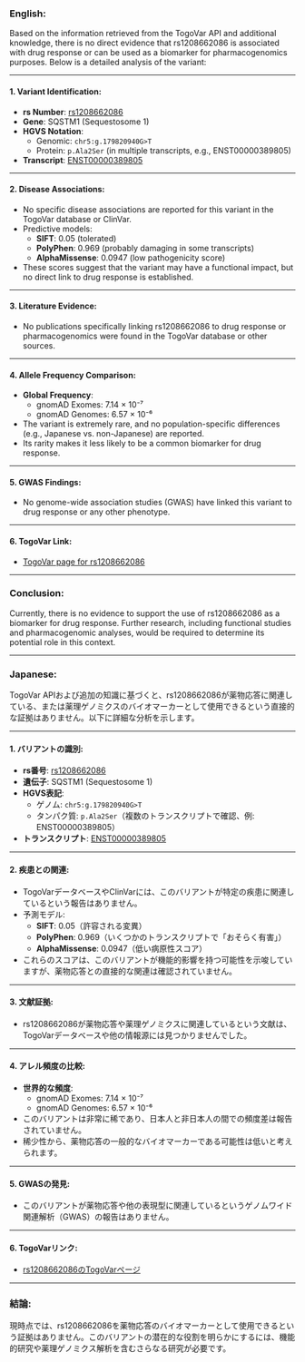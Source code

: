 ### English:
Based on the information retrieved from the TogoVar API and additional knowledge, there is no direct evidence that rs1208662086 is associated with drug response or can be used as a biomarker for pharmacogenomics purposes. Below is a detailed analysis of the variant:

---

#### 1. **Variant Identification**:
   - **rs Number**: [rs1208662086](https://identifiers.org/dbsnp/rs1208662086)
   - **Gene**: SQSTM1 (Sequestosome 1)
   - **HGVS Notation**:
     - Genomic: `chr5:g.179820940G>T`
     - Protein: `p.Ala2Ser` (in multiple transcripts, e.g., ENST00000389805)
   - **Transcript**: [ENST00000389805](https://www.ensembl.org/Homo_sapiens/Transcript/Summary?db=core;t=ENST00000389805)

---

#### 2. **Disease Associations**:
   - No specific disease associations are reported for this variant in the TogoVar database or ClinVar.
   - Predictive models:
     - **SIFT**: 0.05 (tolerated)
     - **PolyPhen**: 0.969 (probably damaging in some transcripts)
     - **AlphaMissense**: 0.0947 (low pathogenicity score)
   - These scores suggest that the variant may have a functional impact, but no direct link to drug response is established.

---

#### 3. **Literature Evidence**:
   - No publications specifically linking rs1208662086 to drug response or pharmacogenomics were found in the TogoVar database or other sources.

---

#### 4. **Allele Frequency Comparison**:
   - **Global Frequency**:
     - gnomAD Exomes: 7.14 × 10⁻⁷
     - gnomAD Genomes: 6.57 × 10⁻⁶
   - The variant is extremely rare, and no population-specific differences (e.g., Japanese vs. non-Japanese) are reported.
   - Its rarity makes it less likely to be a common biomarker for drug response.

---

#### 5. **GWAS Findings**:
   - No genome-wide association studies (GWAS) have linked this variant to drug response or any other phenotype.

---

#### 6. **TogoVar Link**:
   - [TogoVar page for rs1208662086](https://togovar.org/variant/5-179820940-G-T)

---

### Conclusion:
Currently, there is no evidence to support the use of rs1208662086 as a biomarker for drug response. Further research, including functional studies and pharmacogenomic analyses, would be required to determine its potential role in this context.

---

### Japanese:
TogoVar APIおよび追加の知識に基づくと、rs1208662086が薬物応答に関連している、または薬理ゲノミクスのバイオマーカーとして使用できるという直接的な証拠はありません。以下に詳細な分析を示します。

---

#### 1. **バリアントの識別**:
   - **rs番号**: [rs1208662086](https://identifiers.org/dbsnp/rs1208662086)
   - **遺伝子**: SQSTM1 (Sequestosome 1)
   - **HGVS表記**:
     - ゲノム: `chr5:g.179820940G>T`
     - タンパク質: `p.Ala2Ser`（複数のトランスクリプトで確認、例: ENST00000389805）
   - **トランスクリプト**: [ENST00000389805](https://www.ensembl.org/Homo_sapiens/Transcript/Summary?db=core;t=ENST00000389805)

---

#### 2. **疾患との関連**:
   - TogoVarデータベースやClinVarには、このバリアントが特定の疾患に関連しているという報告はありません。
   - 予測モデル:
     - **SIFT**: 0.05（許容される変異）
     - **PolyPhen**: 0.969（いくつかのトランスクリプトで「おそらく有害」）
     - **AlphaMissense**: 0.0947（低い病原性スコア）
   - これらのスコアは、このバリアントが機能的影響を持つ可能性を示唆していますが、薬物応答との直接的な関連は確認されていません。

---

#### 3. **文献証拠**:
   - rs1208662086が薬物応答や薬理ゲノミクスに関連しているという文献は、TogoVarデータベースや他の情報源には見つかりませんでした。

---

#### 4. **アレル頻度の比較**:
   - **世界的な頻度**:
     - gnomAD Exomes: 7.14 × 10⁻⁷
     - gnomAD Genomes: 6.57 × 10⁻⁶
   - このバリアントは非常に稀であり、日本人と非日本人の間での頻度差は報告されていません。
   - 稀少性から、薬物応答の一般的なバイオマーカーである可能性は低いと考えられます。

---

#### 5. **GWASの発見**:
   - このバリアントが薬物応答や他の表現型に関連しているというゲノムワイド関連解析（GWAS）の報告はありません。

---

#### 6. **TogoVarリンク**:
   - [rs1208662086のTogoVarページ](https://togovar.org/variant/5-179820940-G-T)

---

### 結論:
現時点では、rs1208662086を薬物応答のバイオマーカーとして使用できるという証拠はありません。このバリアントの潜在的な役割を明らかにするには、機能的研究や薬理ゲノミクス解析を含むさらなる研究が必要です。
